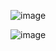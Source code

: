 ![image](https://user-images.githubusercontent.com/81852029/204503591-c94f567b-1d66-41c8-afbc-e3e996bc11fd.png)

![image](https://user-images.githubusercontent.com/81852029/204503666-507a0d1b-4afe-4bb2-8f0a-286369d0bc87.png)

